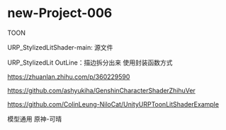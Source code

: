 # new-Project-006
TOON

URP_StylizedLitShader-main: 源文件

URP_StylizedLit OutLine：描边拆分出来 使用封装函数方式

https://zhuanlan.zhihu.com/p/360229590

https://github.com/ashyukiha/GenshinCharacterShaderZhihuVer

https://github.com/ColinLeung-NiloCat/UnityURPToonLitShaderExample

模型通用 原神-可晴
